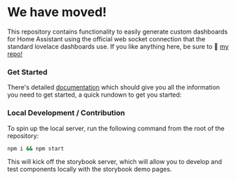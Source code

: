 # We have moved!

This repository contains functionality to easily generate custom dashboards for Home Assistant using the official web socket connection that the standard lovelace dashboards use.
If you like anything here, be sure to 🌟 [my repo!](https://github.com/shannonhochkins/ha-component-kit)

### Get Started

There's detailed [documentation](https://shannonhochkins.github.io/ha-component-kit) which should give you all the information you need to get started, a quick rundown to get you started:

### Local Development / Contribution
To spin up the local server, run the following command from the root of the repository:

```bash
npm i && npm start
```

This will kick off the storybook server, which will allow you to develop and test components locally with the storybook demo pages.

